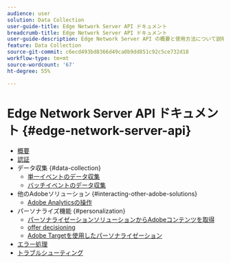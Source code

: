 ```yaml
---
audience: user
solution: Data Collection
user-guide-title: Edge Network Server API ドキュメント
breadcrumb-title: Edge Network Server API ドキュメント
user-guide-description: Edge Network Server API の概要と使用方法について説明します。
feature: Data Collection
source-git-commit: c6ecd493bd8366d49ca0b9dd851c92c5ce732d18
workflow-type: tm+mt
source-wordcount: '67'
ht-degree: 55%

---
```



# Edge Network Server API ドキュメント {#edge-network-server-api}


* [概要](overview.md)
* [認証](authentication.md)
* データ収集 {#data-collection}
   * [単一イベントのデータ収集](interactive-data-collection.md)
   * [バッチイベントのデータ収集](non-interactive-data-collection.md)
* 他のAdobeソリューション {#interacting-other-adobe-solutions}
   * [Adobe Analyticsの操作](interacting-adobe-analytics.md)
* パーソナライズ機能 {#personalization}
   * [パーソナライゼーションソリューションからAdobeコンテンツを取得](personalization-overview.md)
   * [offer decisioning](personalization-offer-decisioning.md)
   * [Adobe Targetを使用したパーソナライゼーション](personalization-target.md)
* [エラー処理](error-handling.md)
* [トラブルシューティング](troubleshooting.md)